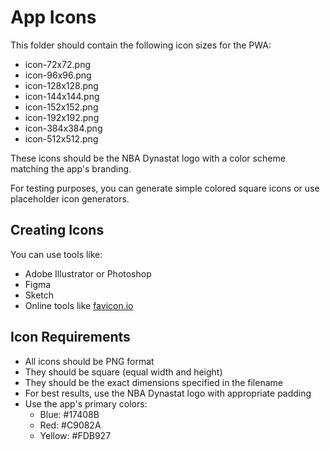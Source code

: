 # App Icons

This folder should contain the following icon sizes for the PWA:

- icon-72x72.png
- icon-96x96.png
- icon-128x128.png
- icon-144x144.png
- icon-152x152.png
- icon-192x192.png
- icon-384x384.png
- icon-512x512.png

These icons should be the NBA Dynastat logo with a color scheme matching the app's branding.

For testing purposes, you can generate simple colored square icons or use placeholder icon generators.

## Creating Icons

You can use tools like:
- Adobe Illustrator or Photoshop
- Figma
- Sketch
- Online tools like [favicon.io](https://favicon.io/)

## Icon Requirements

- All icons should be PNG format
- They should be square (equal width and height)
- They should be the exact dimensions specified in the filename
- For best results, use the NBA Dynastat logo with appropriate padding
- Use the app's primary colors: 
  - Blue: #17408B
  - Red: #C9082A
  - Yellow: #FDB927 